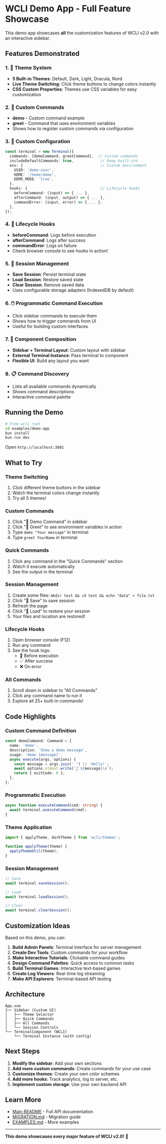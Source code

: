 # WCLI Demo App - Full Feature Showcase

This demo app showcases **all** the customization features of WCLI v2.0 with an interactive sidebar.

## Features Demonstrated

### 1. 🎨 Theme System
- **5 Built-in Themes**: Default, Dark, Light, Dracula, Nord
- **Live Theme Switching**: Click theme buttons to change colors instantly
- **CSS Custom Properties**: Themes use CSS variables for easy customization

### 2. 🔧 Custom Commands
- **demo** - Custom command example
- **greet** - Command that uses environment variables
- Shows how to register custom commands via configuration

### 3. 🎯 Custom Configuration
```typescript
const terminal = new Terminal({
  commands: [demoCommand, greetCommand],  // Custom commands
  includeDefaultCommands: true,            // Keep built-ins
  env: {                                   // Custom environment
    USER: 'demo-user',
    HOME: '/home/demo',
    DEMO_MODE: 'true',
  },
  hooks: {                                 // Lifecycle hooks
    beforeCommand: (input) => { ... },
    afterCommand: (input, output) => { ... },
    commandError: (input, error) => { ... },
  },
});
```

### 4. 🎣 Lifecycle Hooks
- **beforeCommand**: Logs before execution
- **afterCommand**: Logs after success
- **commandError**: Logs on failure
- Check browser console to see hooks in action!

### 5. 💾 Session Management
- **Save Session**: Persist terminal state
- **Load Session**: Restore saved state
- **Clear Session**: Remove saved data
- Uses configurable storage adapters (IndexedDB by default)

### 6. 🖱️ Programmatic Command Execution
- Click sidebar commands to execute them
- Shows how to trigger commands from UI
- Useful for building custom interfaces

### 7. 🧩 Component Composition
- **Sidebar + Terminal Layout**: Custom layout with sidebar
- **External Terminal Instance**: Pass terminal to component
- **Flexible UI**: Build any layout you want

### 8. 📋 Command Discovery
- Lists all available commands dynamically
- Shows command descriptions
- Interactive command palette

## Running the Demo

```bash
# From wcli root
cd examples/demo-app
bun install
bun run dev
```

Open `http://localhost:3001`

## What to Try

### Theme Switching
1. Click different theme buttons in the sidebar
2. Watch the terminal colors change instantly
3. Try all 5 themes!

### Custom Commands
1. Click "🎨 Demo Command" in sidebar
2. Click "👋 Greet" to see environment variables in action
3. Type `demo "Your message"` in terminal
4. Type `greet YourName` in terminal

### Quick Commands
1. Click any command in the "Quick Commands" section
2. Watch it execute automatically
3. See the output in the terminal

### Session Management
1. Create some files: `mkdir test && cd test && echo "data" > file.txt`
2. Click "💾 Save" to save session
3. Refresh the page
4. Click "📂 Load" to restore your session
5. Your files and location are restored!

### Lifecycle Hooks
1. Open browser console (F12)
2. Run any command
3. See the hook logs:
   - 📝 Before execution
   - ✅ After success
   - ❌ On error

### All Commands
1. Scroll down in sidebar to "All Commands"
2. Click any command name to run it
3. Explore all 25+ built-in commands!

## Code Highlights

### Custom Command Definition
```typescript
const demoCommand: Command = {
  name: 'demo',
  description: 'Show a demo message',
  usage: 'demo [message]',
  async execute(args, options) {
    const message = args.join(' ') || 'Hello!';
    await options.stdout.write(`🎉 ${message}\n`);
    return { exitCode: 0 };
  },
};
```

### Programmatic Execution
```typescript
async function executeCommand(cmd: string) {
  await terminal.executeCommand(cmd);
}
```

### Theme Application
```typescript
import { applyTheme, darkTheme } from 'wcli/themes';

function applyTheme(theme) {
  applyThemeUtil(theme);
}
```

### Session Management
```typescript
// Save
await terminal.saveSession();

// Load
await terminal.loadSession();

// Clear
await terminal.clearSession();
```

## Customization Ideas

Based on this demo, you can:

1. **Build Admin Panels**: Terminal interface for server management
2. **Create Dev Tools**: Custom commands for your workflow
3. **Make Interactive Tutorials**: Clickable command guides
4. **Design Command Palettes**: Quick access to common tasks
5. **Build Terminal Games**: Interactive text-based games
6. **Create Log Viewers**: Real-time log streaming
7. **Make API Explorers**: Terminal-based API testing

## Architecture

```
App.vue
├── Sidebar (Custom UI)
│   ├── Theme Selector
│   ├── Quick Commands
│   ├── All Commands
│   └── Session Controls
└── TerminalComponent (WCLI)
    └── Terminal Instance (with config)
```

## Next Steps

1. **Modify the sidebar**: Add your own sections
2. **Add more custom commands**: Create commands for your use case
3. **Customize themes**: Create your own color schemes
4. **Add more hooks**: Track analytics, log to server, etc.
5. **Implement custom storage**: Use your own backend API

## Learn More

- [Main README](../../README.md) - Full API documentation
- [MIGRATION.md](../../MIGRATION.md) - Migration guide
- [EXAMPLES.md](../../EXAMPLES.md) - More examples

---

**This demo showcases every major feature of WCLI v2.0!** 🚀
